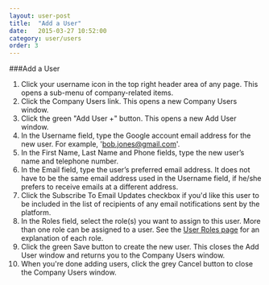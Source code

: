 ```yaml
---
layout: user-post
title:  "Add a User"
date:   2015-03-27 10:52:00
category: user/users
order: 3
---
```



###Add a User
1. Click your username icon in the top right header area of any page. This opens a sub-menu of company-related items.
2. Click the Company Users link. This opens a new Company Users window.
3. Click the green "Add User +" button. This opens a new Add User window.
4. In the Username field, type the Google account email address for the new user. For example, 'bob.jones@gmail.com'.
5. In the First Name, Last Name and Phone fields, type the new user’s name and telephone number.
6. In the Email field, type the user’s preferred email address. It does not have to be the same email address used in the Username field, if he/she prefers to receive emails at a different address.
7. Click the Subscribe To Email Updates checkbox if you'd like this user to be included in the list of recipients of any email notifications sent by the platform.
8. In the Roles field, select the role(s) you want to assign to this user. More than one role can be assigned to a user. See the [User Roles page](https://help.risevision.com/user/users/user-roles) for an explanation of each role. 
9. Click the green Save button to create the new user. This closes the Add User window and returns you to the Company Users window.
10. When you're done adding users, click the grey Cancel button to close the Company Users window.
